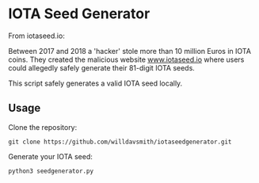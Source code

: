 # IOTA Seed Generator

From iotaseed.io:

Between 2017 and 2018 a 'hacker' stole more than 10 million Euros in IOTA coins.
They created the malicious website www.iotaseed.io where users could allegedly safely generate their 81-digit IOTA seeds.

This script safely generates a valid IOTA seed locally.

## Usage

Clone the repository:
```
git clone https://github.com/willdavsmith/iotaseedgenerator.git
```

Generate your IOTA seed:
```
python3 seedgenerator.py
```

